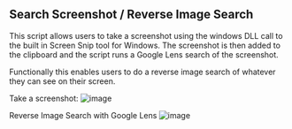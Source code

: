 ## Search Screenshot / Reverse Image Search 

This script allows users to take a screenshot using the windows DLL call to the built in Screen Snip tool for Windows. 
The screenshot is then added to the clipboard and the script runs a Google Lens search of the screenshot. 

Functionally this enables users to do a reverse image search of whatever they can see on their screen. 

Take a screenshot:
![image](https://github.com/user-attachments/assets/cbf2dc08-3124-4152-a785-94f1d4fe3bca)

Reverse Image Search with Google Lens
![image](https://github.com/user-attachments/assets/f1391898-7734-4322-96b7-0e22cabae0ef)
